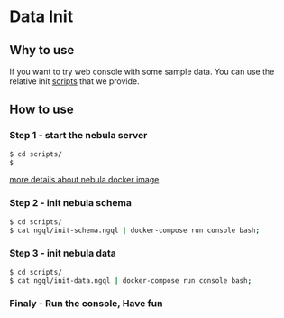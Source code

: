 # Data Init

## Why to use
If you want to try web console with some sample data. You can use the relative init [scripts](../scripts/ngql) that we provide.

## How to use
### Step 1 - start the nebula server
```bash
$ cd scripts/
$   
```
[more details about nebula docker image](https://github.com/vesoft-inc/nebula/tree/master/docker)

### Step 2 - init nebula schema
```bash
$ cd scripts/
$ cat ngql/init-schema.ngql | docker-compose run console bash;
```

### Step 3 - init nebula data 
```bash
$ cd scripts/
$ cat ngql/init-data.ngql | docker-compose run console bash;
```

### Finaly - Run the console, Have fun